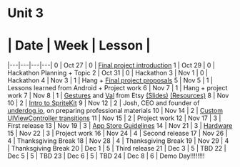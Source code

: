 # Unit 3
 # |  Date | Week | Lesson |
|---|---|---|---|
0 | Oct 27 | 0 | [Final project introduction](https://github.com/accesscode-2-2/unit-3-final-project)
1 | Oct 29 | 0 | Hackathon Planning + Topic
2 | Oct 31 | 0 | Hackathon
3 | Nov 1 | 0 | Hackathon
4 | Nov 3 | 1 | Hang + [Final project proposals](https://github.com/accesscode-2-2/unit-3-final-project/blob/master/project_proposals.md)
5 | Nov 5 | 1 | Lessons learned from Android + Project work
6 | Nov 7 | 1 | Hang + project work
7 | Nov 8 | 1 | [Gestures](gestures) and [Val](http://www.v-a-l-e-r-i-e.com/about/) from Etsy [(Slides)](/speakers/Val_UX_Talk.pdf) [(Resources)](/speakers/Val_resources/)
8 | Nov 10 | 2 | [Intro to SpriteKit](https://github.com/accesscode-2-2/IntroToSpriteKit)
9 | Nov 12 | 2 | Josh, CEO and founder of [underdog.io](https://underdog.io), on preparing professional materials
10 | Nov 14 | 2 | [Custom UIViewController transitions](https://github.com/accesscode-2-2/unit-3/blob/master/lessons/week-2/2015_11_14.md)
11 | Nov 15 | 2 | Project work
12 | Nov 17 | 3 | First release
13 | Nov 19 | 3 | [App Store Guidelines](https://github.com/accesscode-2-2/unit-3/blob/master/lessons/week-3/2015_11_19.md)
14 | Nov 21 | 3 | [Hardware](https://github.com/accesscode-2-2/unit-3/blob/master/lessons/week-3/2015_11_21.md)
15 | Nov 22 | 3 | Project work
16 | Nov 24 | 4 | Second release
17 | Nov 26 | 4 | Thanksgiving Break
18 | Nov 28 | 4 | Thanksgiving Break
19 | Nov 29 | 4 | Thanksgiving Break
20 | Dec 1 | 5 | Third release
21 | Dec 3 | 5 | TBD
22 | Dec 5 | 5 | TBD
23 | Dec 6 | 5 | TBD
24 | Dec 8 | 6 | Demo Day!!!!!!!!
